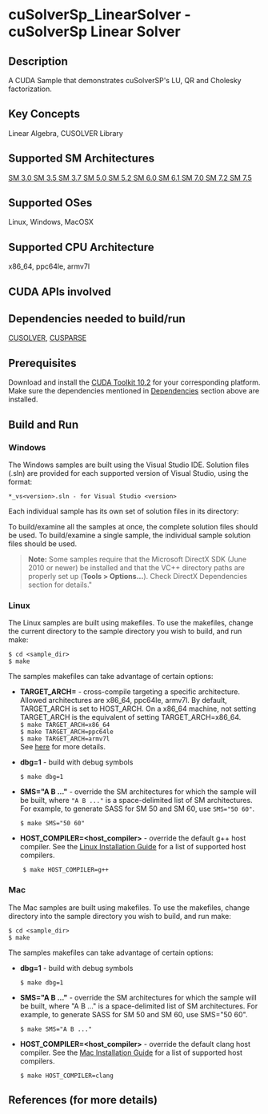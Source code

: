# cuSolverSp_LinearSolver - cuSolverSp Linear Solver

## Description

A CUDA Sample that demonstrates cuSolverSP's LU, QR and Cholesky factorization.

## Key Concepts

Linear Algebra, CUSOLVER Library

## Supported SM Architectures

[SM 3.0 ](https://developer.nvidia.com/cuda-gpus)  [SM 3.5 ](https://developer.nvidia.com/cuda-gpus)  [SM 3.7 ](https://developer.nvidia.com/cuda-gpus)  [SM 5.0 ](https://developer.nvidia.com/cuda-gpus)  [SM 5.2 ](https://developer.nvidia.com/cuda-gpus)  [SM 6.0 ](https://developer.nvidia.com/cuda-gpus)  [SM 6.1 ](https://developer.nvidia.com/cuda-gpus)  [SM 7.0 ](https://developer.nvidia.com/cuda-gpus)  [SM 7.2 ](https://developer.nvidia.com/cuda-gpus)  [SM 7.5 ](https://developer.nvidia.com/cuda-gpus)

## Supported OSes

Linux, Windows, MacOSX

## Supported CPU Architecture

x86_64, ppc64le, armv7l

## CUDA APIs involved

## Dependencies needed to build/run
[CUSOLVER](../../README.md#cusolver), [CUSPARSE](../../README.md#cusparse)

## Prerequisites

Download and install the [CUDA Toolkit 10.2](https://developer.nvidia.com/cuda-downloads) for your corresponding platform.
Make sure the dependencies mentioned in [Dependencies]() section above are installed.

## Build and Run

### Windows
The Windows samples are built using the Visual Studio IDE. Solution files (.sln) are provided for each supported version of Visual Studio, using the format:
```
*_vs<version>.sln - for Visual Studio <version>
```
Each individual sample has its own set of solution files in its directory:

To build/examine all the samples at once, the complete solution files should be used. To build/examine a single sample, the individual sample solution files should be used.
> **Note:** Some samples require that the Microsoft DirectX SDK (June 2010 or newer) be installed and that the VC++ directory paths are properly set up (**Tools > Options...**). Check DirectX Dependencies section for details."

### Linux
The Linux samples are built using makefiles. To use the makefiles, change the current directory to the sample directory you wish to build, and run make:
```
$ cd <sample_dir>
$ make
```
The samples makefiles can take advantage of certain options:
*  **TARGET_ARCH=<arch>** - cross-compile targeting a specific architecture. Allowed architectures are x86_64, ppc64le, armv7l.
    By default, TARGET_ARCH is set to HOST_ARCH. On a x86_64 machine, not setting TARGET_ARCH is the equivalent of setting TARGET_ARCH=x86_64.<br/>
`$ make TARGET_ARCH=x86_64` <br/> `$ make TARGET_ARCH=ppc64le` <br/> `$ make TARGET_ARCH=armv7l` <br/>
    See [here](http://docs.nvidia.com/cuda/cuda-samples/index.html#cross-samples) for more details.
*   **dbg=1** - build with debug symbols
    ```
    $ make dbg=1
    ```
*   **SMS="A B ..."** - override the SM architectures for which the sample will be built, where `"A B ..."` is a space-delimited list of SM architectures. For example, to generate SASS for SM 50 and SM 60, use `SMS="50 60"`.
    ```
    $ make SMS="50 60"
    ```

*  **HOST_COMPILER=<host_compiler>** - override the default g++ host compiler. See the [Linux Installation Guide](http://docs.nvidia.com/cuda/cuda-installation-guide-linux/index.html#system-requirements) for a list of supported host compilers.
```
    $ make HOST_COMPILER=g++
```

### Mac
The Mac samples are built using makefiles. To use the makefiles, change directory into the sample directory you wish to build, and run make:
```
$ cd <sample_dir>
$ make
```

The samples makefiles can take advantage of certain options:

*  **dbg=1** - build with debug symbols
    ```
    $ make dbg=1
    ```

*  **SMS="A B ..."** - override the SM architectures for which the sample will be built, where "A B ..." is a space-delimited list of SM architectures. For example, to generate SASS for SM 50 and SM 60, use SMS="50 60".
    ```
    $ make SMS="A B ..."
    ```

*  **HOST_COMPILER=<host_compiler>** - override the default clang host compiler. See the [Mac Installation Guide](http://docs.nvidia.com/cuda/cuda-installation-guide-mac-os-x/index.html#system-requirements) for a list of supported host compilers.
    ```
    $ make HOST_COMPILER=clang
    ```

## References (for more details)

